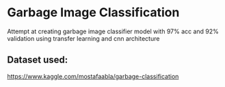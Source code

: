 # Garbage Image Classification
Attempt at creating garbage image classifier model with 97% acc and 92% validation using transfer learning and cnn architecture
## Dataset used:
https://www.kaggle.com/mostafaabla/garbage-classification
